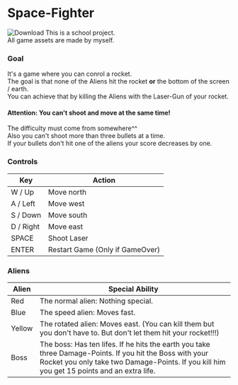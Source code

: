 # Space-Fighter
![Download](https://lna-dev.itch.io/space-fighter)
This is a school project. <br>
All game assets are made by myself. <br>

### Goal
It's a game where you can conrol a rocket.<br> 
The goal is that none of the Aliens hit the rocket **or** the bottom of the screen / earth.<br>
You can achieve that by killing the Aliens with the Laser-Gun of your rocket.<br>

#### Attention: You can't shoot and move at the same time!
The difficulty must come from somewhere^^ <br>
Also you can't shoot more than three bullets at a time.<br>
If your bullets don't hit one of the aliens your score decreases by one.

### Controls
|Key|Action|
|---|------|
|W / Up|Move north|
|A / Left|Move west|
|S / Down|Move south|
|D / Right|Move east|
|SPACE|Shoot Laser|
|ENTER|Restart Game (Only if GameOver)|

### Aliens
|Alien|Special Ability|
|---|------|
|Red|The normal alien: Nothing special.|
|Blue|The speed alien: Moves fast.|
|Yellow|The rotated alien: Moves east. (You can kill them but you don't have to. But don't let them hit your rocket!!!)|
|Boss|The boss: Has ten lifes. If he hits the earth you take three Damage-Points. If you hit the Boss with your Rocket you only take two Damage-Points. If you kill him you get 15 points and an extra life.

